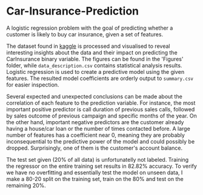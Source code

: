 # Car-Insurance-Prediction
A logistic regression problem with the goal of predicting whether a customer is likely to buy car insurance, given a set of features.

The dataset found in [kaggle](https://www.kaggle.com/kondla/carinsurance) is processed and visualised to reveal interesting insights about the data and their impact on predicting the CarInsurance binary variable. The figures can be found in the 'Figures' folder, while `data_description.csv` contains statistical analysis results. Logistic regression is used to create a predictive model using the given features. The resulted model coefficients are orderly output to `summary.csv` for easier inspection.

Several expected and unexpected conclusions can be made about the correlation of each feature to the prediction variable. For instance, the most important positive predictor is call duration of previous sales calls, followed by sales outcome of previous campaign and specific months of the year. On the other hand, important negative predictors are the customer already having a house/car loan or the number of times contacted before. A large number of features has a coefficient near 0, meaning they are probably inconsequential to the predictive power of the model and could possibly be dropped. Surprisingly, one of them is the customer's account balance.

The test set given (20% of all data) is unfortunatelly not labeled. Training the regressor on the entire training set results in 82.82% accuracy. To verify we have no overfitting and essentially test the model on unseen data, I make a 80-20 split on the training set, train on the 80% and test on the remaining 20%.

